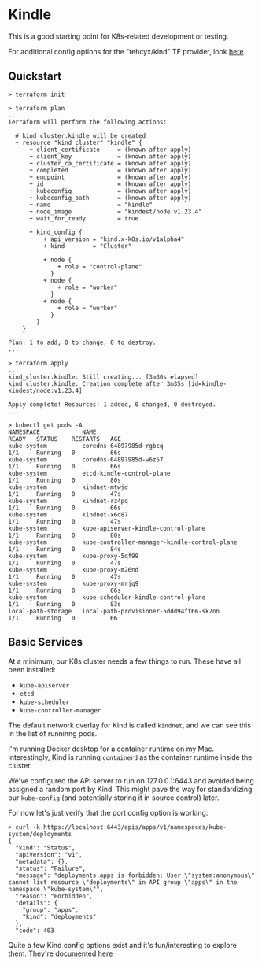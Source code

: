 # Kindle
This is a good starting point for K8s-related development or testing.

For additional config options for the "tehcyx/kind" TF provider, look [here](https://github.com/tehcyx/terraform-provider-kind/blob/master/docs/resources/cluster.md)

## Quickstart
```
> terraform init

> terraform plan
...
Terraform will perform the following actions:

  # kind_cluster.kindle will be created
  + resource "kind_cluster" "kindle" {
      + client_certificate     = (known after apply)
      + client_key             = (known after apply)
      + cluster_ca_certificate = (known after apply)
      + completed              = (known after apply)
      + endpoint               = (known after apply)
      + id                     = (known after apply)
      + kubeconfig             = (known after apply)
      + kubeconfig_path        = (known after apply)
      + name                   = "kindle"
      + node_image             = "kindest/node:v1.23.4"
      + wait_for_ready         = true

      + kind_config {
          + api_version = "kind.x-k8s.io/v1alpha4"
          + kind        = "Cluster"

          + node {
              + role = "control-plane"
            }
          + node {
              + role = "worker"
            }
          + node {
              + role = "worker"
            }
        }
    }

Plan: 1 to add, 0 to change, 0 to destroy.
...

> terraform apply
...
kind_cluster.kindle: Still creating... [3m30s elapsed]
kind_cluster.kindle: Creation complete after 3m35s [id=kindle-kindest/node:v1.23.4]

Apply complete! Resources: 1 added, 0 changed, 0 destroyed.
...

> kubectl get pods -A
NAMESPACE            NAME                                           READY   STATUS    RESTARTS   AGE
kube-system          coredns-64897985d-rgbcq                        1/1     Running   0          66s
kube-system          coredns-64897985d-w6z57                        1/1     Running   0          66s
kube-system          etcd-kindle-control-plane                      1/1     Running   0          80s
kube-system          kindnet-mtwjd                                  1/1     Running   0          47s
kube-system          kindnet-rz4pq                                  1/1     Running   0          66s
kube-system          kindnet-x6d87                                  1/1     Running   0          47s
kube-system          kube-apiserver-kindle-control-plane            1/1     Running   0          80s
kube-system          kube-controller-manager-kindle-control-plane   1/1     Running   0          84s
kube-system          kube-proxy-5qf99                               1/1     Running   0          47s
kube-system          kube-proxy-m26nd                               1/1     Running   0          47s
kube-system          kube-proxy-mrjq9                               1/1     Running   0          66s
kube-system          kube-scheduler-kindle-control-plane            1/1     Running   0          83s
local-path-storage   local-path-provisioner-5ddd94ff66-sk2nn        1/1     Running   0          66
```

## Basic Services

At a minimum, our K8s cluster needs a few things to run. These have all been installed: 

 - `kube-apiserver`
 - `etcd`
 - `kube-scheduler`
 - `kube-controller-manager`

The default network overlay for Kind is called `kindnet`, and we can see this in the list of runninng pods.

I'm running Docker desktop for a container runtime on my Mac. Interestingly, Kind is running `containerd` as the container runtime inside the cluster.

We've configured the API server to run on 127.0.0.1:6443 and avoided being assigned a random port by Kind. This might pave the way for standardizing our `kube-config` (and potentially storing it in source control) later.

For now let's just verify that the port config option is working:
```
> curl -k https://localhost:6443/apis/apps/v1/namespaces/kube-system/deployments
{
  "kind": "Status",
  "apiVersion": "v1",
  "metadata": {},
  "status": "Failure",
  "message": "deployments.apps is forbidden: User \"system:anonymous\" cannot list resource \"deployments\" in API group \"apps\" in the namespace \"kube-system\"",
  "reason": "Forbidden",
  "details": {
    "group": "apps",
    "kind": "deployments"
  },
  "code": 403
```

Quite a few Kind config options exist and it's fun/interesting to explore them. They're documented [here](https://kind.sigs.k8s.io/docs/user/configuration/)
